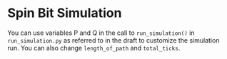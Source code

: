 # Spin Bit Simulation

You can use variables P and Q in the call to `run_simulation()` in `run_simulation.py` as referred to in the draft to customize the simulation run. You can also change `length_of_path` and `total_ticks`. 
